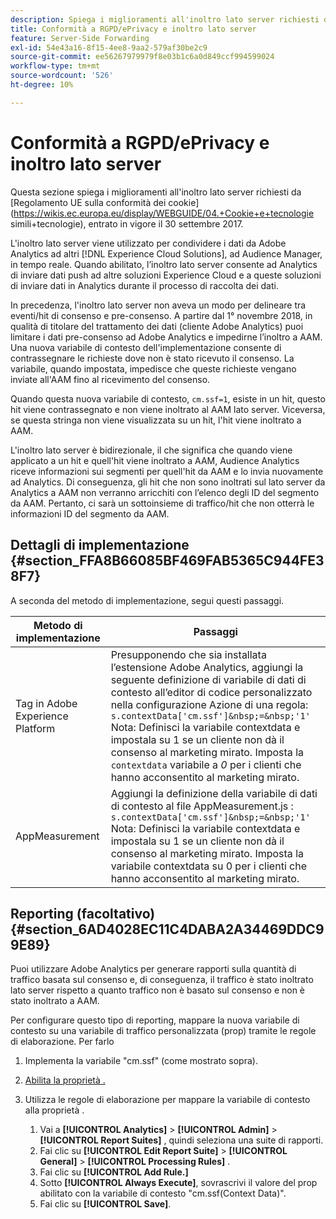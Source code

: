 ```yaml
---
description: Spiega i miglioramenti all'inoltro lato server richiesti dal regolamento UE sulla conformità ai cookie.
title: Conformità a RGPD/ePrivacy e inoltro lato server
feature: Server-Side Forwarding
exl-id: 54e43a16-8f15-4ee8-9aa2-579af30be2c9
source-git-commit: ee56267979979f8e03b1c6a0d849ccf994599024
workflow-type: tm+mt
source-wordcount: '526'
ht-degree: 10%

---
```


# Conformità a RGPD/ePrivacy e inoltro lato server

Questa sezione spiega i miglioramenti all&#39;inoltro lato server richiesti da [Regolamento UE sulla conformità dei cookie](https://wikis.ec.europa.eu/display/WEBGUIDE/04.+Cookie+e+tecnologie simili+tecnologie), entrato in vigore il 30 settembre 2017.

L&#39;inoltro lato server viene utilizzato per condividere i dati da Adobe Analytics ad altri [!DNL Experience Cloud Solutions], ad Audience Manager, in tempo reale. Quando abilitato, l’inoltro lato server consente ad Analytics di inviare dati push ad altre soluzioni Experience Cloud e a queste soluzioni di inviare dati in Analytics durante il processo di raccolta dei dati.

In precedenza, l&#39;inoltro lato server non aveva un modo per delineare tra eventi/hit di consenso e pre-consenso. A partire dal 1° novembre 2018, in qualità di titolare del trattamento dei dati (cliente Adobe Analytics) puoi limitare i dati pre-consenso ad Adobe Analytics e impedirne l’inoltro a AAM. Una nuova variabile di contesto dell&#39;implementazione consente di contrassegnare le richieste dove non è stato ricevuto il consenso. La variabile, quando impostata, impedisce che queste richieste vengano inviate all&#39;AAM fino al ricevimento del consenso.

Quando questa nuova variabile di contesto, `cm.ssf=1`, esiste in un hit, questo hit viene contrassegnato e non viene inoltrato al AAM lato server. Viceversa, se questa stringa non viene visualizzata su un hit, l&#39;hit viene inoltrato a AAM.

L&#39;inoltro lato server è bidirezionale, il che significa che quando viene applicato a un hit e quell&#39;hit viene inoltrato a AAM, Audience Analytics riceve informazioni sui segmenti per quell&#39;hit da AAM e lo invia nuovamente ad Analytics. Di conseguenza, gli hit che non sono inoltrati sul lato server da Analytics a AAM non verranno arricchiti con l’elenco degli ID del segmento da AAM. Pertanto, ci sarà un sottoinsieme di traffico/hit che non otterrà le informazioni ID del segmento da AAM.

## Dettagli di implementazione {#section_FFA8B66085BF469FAB5365C944FE38F7}

A seconda del metodo di implementazione, segui questi passaggi.

| Metodo di implementazione | Passaggi |
|--- |--- |
| Tag in Adobe Experience Platform | Presupponendo che sia installata l’estensione Adobe Analytics, aggiungi la seguente definizione di variabile di dati di contesto all’editor di codice personalizzato nella configurazione Azione di una regola: <br/>`s.contextData['cm.ssf']&nbsp;=&nbsp;'1' ` <br/>Nota: Definisci la variabile contextdata e impostala su 1 se un cliente non dà il consenso al marketing mirato. Imposta la `contextdata` variabile a *0* per i clienti che hanno acconsentito al marketing mirato. |
| AppMeasurement | Aggiungi la definizione della variabile di dati di contesto al file AppMeasurement.js :  <br/>`s.contextData['cm.ssf']&nbsp;=&nbsp;'1' ` <br/>Nota: Definisci la variabile contextdata e impostala su 1 se un cliente non dà il consenso al marketing mirato. Imposta la variabile contextdata su 0 per i clienti che hanno acconsentito al marketing mirato. |

## Reporting (facoltativo) {#section_6AD4028EC11C4DABA2A34469DDC99E89}

Puoi utilizzare Adobe Analytics per generare rapporti sulla quantità di traffico basata sul consenso e, di conseguenza, il traffico è stato inoltrato lato server rispetto a quanto traffico non è basato sul consenso e non è stato inoltrato a AAM.

Per configurare questo tipo di reporting, mappare la nuova variabile di contesto su una variabile di traffico personalizzata (prop) tramite le regole di elaborazione. Per farlo

1. Implementa la variabile &quot;cm.ssf&quot; (come mostrato sopra).
1. [Abilita la proprietà .](/help/admin/admin/c-traffic-variables/traffic-var.md)
1. Utilizza le regole di elaborazione per mappare la variabile di contesto alla proprietà .

   1. Vai a  **[!UICONTROL Analytics]** > **[!UICONTROL Admin]** > **[!UICONTROL Report Suites]** , quindi seleziona una suite di rapporti.
   1. Fai clic su  **[!UICONTROL Edit Report Suite]** > **[!UICONTROL General]** > **[!UICONTROL Processing Rules]** .
   1. Fai clic su **[!UICONTROL Add Rule.]**
   1. Sotto **[!UICONTROL Always Execute]**, sovrascrivi il valore del prop abilitato con la variabile di contesto &quot;cm.ssf(Context Data)&quot;.
   1. Fai clic su **[!UICONTROL Save]**.
